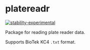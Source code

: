 # platereadr
<!-- badges: start -->
  [![stability-experimental](https://img.shields.io/badge/stability-experimental-orange.svg)](https://github.com/emersion/stability-badges#experimental)
<!-- badges: end -->

Package for reading plate reader data.

Supports BioTek KC4 `.txt` format.
